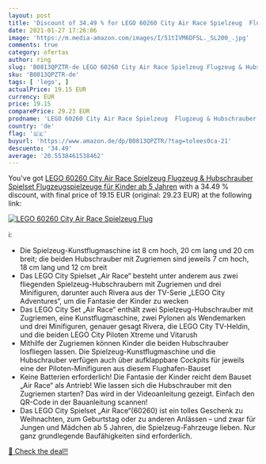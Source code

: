 ```yaml
---
layout: post
title: 'Discount of 34.49 % for LEGO 60260 City Air Race Spielzeug  Flug'
date: 2021-01-27 17:26:06
image: 'https://m.media-amazon.com/images/I/51tIVM6DFSL._SL200_.jpg'
comments: true
category: ofertas
author: ring
slug: 'B0813QPZTR-de LEGO 60260 City Air Race Spielzeug Flugzeug & Hubschrauber...'
sku: 'B0813QPZTR-de'
tags: [ 'lego', ]
actualPrice: 19.15 EUR
currency: EUR
price: 19.15
comparePrice: 29.23 EUR
prodname: 'LEGO 60260 City Air Race Spielzeug  Flugzeug & Hubschrauber Spielset  Flugzeugspielzeuge für Kinder ab 5 Jahren'
country: 'de'
flag: '🇩🇪'
buyurl: 'https://www.amazon.de/dp/B0813QPZTR/?tag=tolees0ca-21'
descuento: '34.49'
average: '20.5538461538462'
---
```


You've got [LEGO 60260 City Air Race Spielzeug  Flugzeug & Hubschrauber Spielset  Flugzeugspielzeuge für Kinder ab 5 Jahren](https://www.amazon.de/dp/B0813QPZTR/?tag=tolees0ca-21) with a  34.49 % discount, with final price of 19.15 EUR (original: 29.23 EUR) at the following link:

[![LEGO 60260 City Air Race Spielzeug  Flug](https://m.media-amazon.com/images/I/51tIVM6DFSL._SL200_.jpg)](https://www.amazon.de/dp/B0813QPZTR/?tag=tolees0ca-21)

ℹ️:

- Die Spielzeug-Kunstflugmaschine ist 8 cm hoch, 20 cm lang und 20 cm breit; die beiden Hubschrauber mit Zugriemen sind jeweils 7 cm hoch, 18 cm lang und 12 cm breit
- Das LEGO City Spielset „Air Race“ besteht unter anderem aus zwei fliegenden Spielzeug-Hubschraubern mit Zugriemen und drei Minifiguren, darunter auch Rivera aus der TV-Serie „LEGO City Adventures“, um die Fantasie der Kinder zu wecken
- Das LEGO City Set „Air Race“ enthält zwei Spielzeug-Hubschrauber mit Zugriemen, eine Kunstflugmaschine, zwei Pylonen als Wendemarken und drei Minifiguren, genauer gesagt Rivera, die LEGO City TV-Heldin, und die beiden LEGO City Piloten Xtreme und Vitarush
- Mithilfe der Zugriemen können Kinder die beiden Hubschrauber losfliegen lassen. Die Spielzeug-Kunstflugmaschine und die Hubschrauber verfügen auch über aufklappbare Cockpits für jeweils eine der Piloten-Minifiguren aus diesem Flughafen-Bauset
- Keine Batterien erforderlich! Die Fantasie der Kinder reicht dem Bauset „Air Race“ als Antrieb! Wie lassen sich die Hubschrauber mit den Zugriemen starten? Das wird in der Videoanleitung gezeigt. Einfach den QR-Code in der Bauanleitung scannen!
- Das LEGO City Spielset „Air Race“(60260) ist ein tolles Geschenk zu Weihnachten, zum Geburtstag oder zu anderen Anlässen – und zwar für Jungen und Mädchen ab 5 Jahren, die Spielzeug-Fahrzeuge lieben. Nur ganz grundlegende Baufähigkeiten sind erforderlich.

[🛒 Check the deal!!](https://www.amazon.de/dp/B0813QPZTR/?tag=tolees0ca-21)
